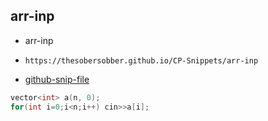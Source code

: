
## arr-inp

- arr-inp
- ```
  https://thesobersobber.github.io/CP-Snippets/arr-inp
  ```
- [github-snip-file](https://github.com/theSoberSobber/CP-Snippets/blob/main/snippets.json#L723)

```cpp
vector<int> a(n, 0);
for(int i=0;i<n;i++) cin>>a[i];
```
